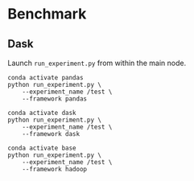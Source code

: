 # Benchmark





## Dask

Launch `run_experiment.py` from within the main node.

```
conda activate pandas
python run_experiment.py \
    --experiment_name /test \
    --framework pandas
```

```
conda activate dask
python run_experiment.py \
    --experiment_name /test \
    --framework dask
```

```
conda activate base
python run_experiment.py \
    --experiment_name /test \
    --framework hadoop
```